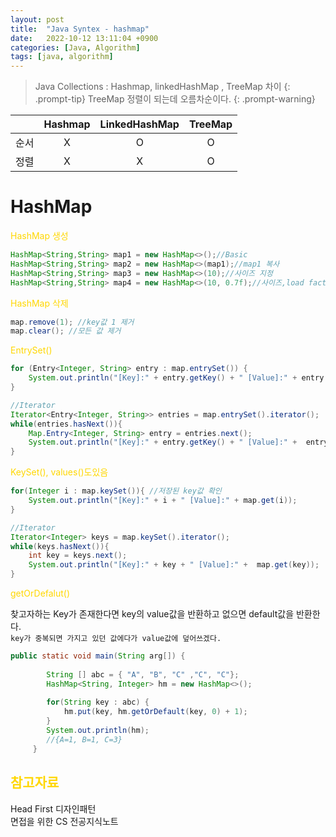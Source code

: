 ```yaml
---
layout: post
title:  "Java Syntex - hashmap"
date:   2022-10-12 13:11:04 +0900
categories: [Java, Algorithm]
tags: [java, algorithm]
---
```

> Java Collections : Hashmap, linkedHashMap , TreeMap 차이 
{: .prompt-tip}
>TreeMap 정렬이 되는데 오름차순이다.
{: .prompt-warning}


| |<center>Hashmap</center>|<center>LinkedHashMap</center>|<center>TreeMap</center>|
|:--:|:--:|:--:|:--:|
|<center>순서|<center>X</center>|<center>O</center>|<center>O</center>|
|<center>정렬|<center>X</center>|<center>X</center>|<center>O</center>|



# HashMap

<summary><span style="color: gold"> HashMap 생성 </span></summary>

```java
HashMap<String,String> map1 = new HashMap<>();//Basic
HashMap<String,String> map2 = new HashMap<>(map1);//map1 복사
HashMap<String,String> map3 = new HashMap<>(10);//사이즈 지정
HashMap<String,String> map4 = new HashMap<>(10, 0.7f);//사이즈,load factor지정

```

<summary><span style="color: gold"> HashMap 삭제 </span></summary>

```java
map.remove(1); //key값 1 제거
map.clear(); //모든 값 제거
```

<summary><span style="color: gold"> EntrySet() </span></summary>

```java
for (Entry<Integer, String> entry : map.entrySet()) {
    System.out.println("[Key]:" + entry.getKey() + " [Value]:" + entry.getValue());
}

//Iterator
Iterator<Entry<Integer, String>> entries = map.entrySet().iterator();
while(entries.hasNext()){
    Map.Entry<Integer, String> entry = entries.next();
    System.out.println("[Key]:" + entry.getKey() + " [Value]:" +  entry.getValue());
}

```
<summary><span style="color: gold"> KeySet(), values()도있음 </span></summary>

```java
for(Integer i : map.keySet()){ //저장된 key값 확인
    System.out.println("[Key]:" + i + " [Value]:" + map.get(i));
}

//Iterator
Iterator<Integer> keys = map.keySet().iterator();
while(keys.hasNext()){
    int key = keys.next();
    System.out.println("[Key]:" + key + " [Value]:" +  map.get(key));
}
```

<summary><span style="color: gold"> getOrDefalut() </span></summary>

찾고자하는 Key가 존재한다면 key의 value값을 반환하고 없으면 default값을 반환한다.  
`key가 중복되면 가지고 있던 값에다가 value값에 덮어쓰겠다.`
```java
public static void main(String arg[]) {
    
        String [] abc = { "A", "B", "C" ,"C", "C"}; 
        HashMap<String, Integer> hm = new HashMap<>(); 
        
        for(String key : abc) {
        	hm.put(key, hm.getOrDefault(key, 0) + 1);
        }
        System.out.println(hm); 
        //{A=1, B=1, C=3} 
     } 
```

## <span style="color: gold"> 참고자료 </span>  
Head First 디자인패턴  
면접을 위한 CS 전공지식노트